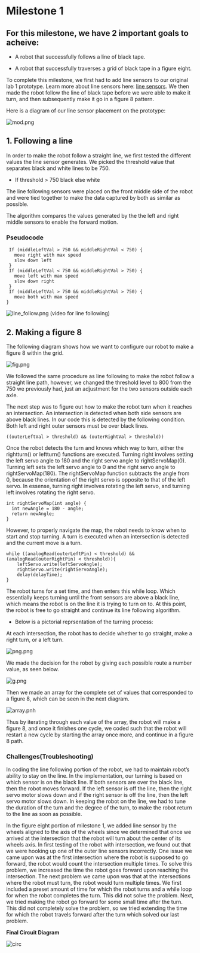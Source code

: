 # Milestone 1

## For this milestone, we have 2 important goals to acheive:

  * A robot that successfully follows a line of black tape.
  
  * A robot that successfully traverses a grid of black tape in a figure eight.
  
  
  

To complete this milestone, we first had to add line sensors to our original lab 1 prototype. Learn more about line sensors here: [line sensors](https://www.sparkfun.com/products/9453). We then made the robot follow the line of black tape before we were able to make it turn, and then subsequently make it go in a figure 8 pattern. 

Here is a diagram of our line sensor placement on the prototype:


![mod.png](mod.png) 



## 1. Following a line
In order to make the robot follow a straight line, we first tested the different values the line sensor generates. We picked the threshold value that separates black and white lines to be 750. 

  * If threshold > 750 black else white

The line following sensors were placed on the front middle side of the robot and were tied together to make the data captured by both as similar as possible. 

The algorithm compares the values generated by the the left and right middle sensors to enable the forward motion. 

### Pseudocode
 
 ``` arduino
  If (middleLeftVal > 750 && middleRightVal < 750) {
    move right with max speed 
    slow down left
  }
  If (middleLeftVal < 750 && middleRightVal > 750) {
    move left with max speed
    slow down right
  }
  If (middleLeftVal > 750 && middleRightVal > 750) {
    move both with max speed
}
```
![line_follow.png](line_follow.png)
(video for line following)

## 2. Making a figure 8

The following diagram shows how we want to configure our robot to make a figure 8 within the grid.

![fig.png](figure.png)

We followed the same procedure as line following to make the robot follow a straight line path, however, we changed the threshold level to 800 from the 750 we previously had, just an adjustment for the two sensors outside each axle. 

The next step was to figure out how to make the robot turn when it reaches an intersection. An intersection is detected when both side sensors are above black lines. In our code this is detected by the following condition. Both left and right outer sensors must be over black lines.

```Arduino
((outerLeftVal > threshold) && (outerRightVal > threshold))
```

Once the robot detects the turn and knows which way to turn, either the rightturn() or leftturn() functions are executed. Turning right involves setting the left servo angle to 180 and the right servo angle to rightServoMap(0). Turning left sets the left servo angle to 0 and the right servo angle to rightServoMap(180). The rightServoMap function subtracts the angle from 0, because the orientation of the right servo is opposite to that of the left servo. In essense, turning right involves rotating the left servo, and turning left involves rotating the right servo. 

```Arduino
int rightServoMap(int angle) {
  int newAngle = 180 - angle;
  return newAngle;
}
```

However, to properly navigate the map, the robot needs to know when to start and stop turning. A turn is executed when an intersection is detected and the current move is a turn.

```Arduino
while ((analogRead(outerLeftPin) < threshold) && (analogRead(outerRightPin) < threshold)){
    leftServo.write(leftServoAngle);
    rightServo.write(rightServoAngle);
    delay(delayTime);
}
```

The robot turns for a set time, and then enters this while loop. Which essentially keeps turning until the front sensors are above a black line, which means the robot is on the line it is trying to turn on to. At this point, the robot is free to go straight and continue its line following algorithm.

* Below is a pictorial reprsentation of the turning process:

At each intersection, the robot has to decide whether to go straight, make a right turn, or a left turn.

![png.png](png.png)

We made the decision for the robot by giving each possible route a number value, as seen below.

![g.png](g.png)

Then we made an array for the complete set of values that corresponded to a figure 8, which can be seen in the next diagram.

![array.pnh](arrays.png)

Thus by iterating through each value of the array, the robot will make a figure 8, and once it finishes one cycle, we coded such that the robot will restart a new cycle by starting the array once more, and continue in a figure 8 path.
 
### Challenges(Troubleshooting)
In coding the line following portion of the robot, we had to maintain robot’s ability to stay on the line. In the implementation, our turning is based on which sensor is on the black line. If both sensors are over the black line, then the robot moves forward. If the left sensor is off the line, then the right servo motor slows down and if the right sensor is off the line, then the left servo motor slows down. In keeping the robot on the line, we had to tune the duration of the turn and the degree of the turn, to make the robot return to the line as soon as possible.

In the figure eight portion of milestone 1, we added line sensor by the wheels aligned to the axis of the wheels since we determined that once we arrived at the intersection that the robot will turn about the center of its wheels axis. In first testing of the robot with intersection, we found out that we were hooking up one of the outer line sensors incorrectly. One issue we came upon was at the first intersection where the robot is supposed to go forward, the robot would count the intersection multiple times. To solve this problem, we increased the time the robot goes forward upon reaching the intersection. The next problem we came upon was that at the intersections where the robot must turn, the robot would turn multiple times. We first included a preset amount of time for which the robot turns and a while loop for when the robot completes the turn. This did not solve the problem. Next, we tried making the robot go forward for some small time after the turn. This did not completely solve the problem, so we tried extending the time for which the robot travels forward after the turn which solved our last problem.


**Final Circuit Diagram**

![circ](ccc.png)
